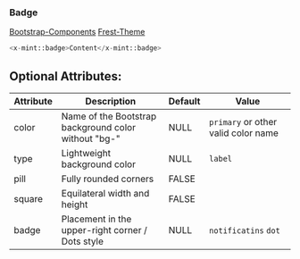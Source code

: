 ### Badge
[Bootstrap-Components](https://getbootstrap.com/docs/5.0/components/badge/)
[Frest-Theme](https://demos.pixinvent.com/frest-html-admin-template/html/vertical-menu-template-bordered/ui-badges.html)

```php
<x-mint::badge>Content</x-mint::badge>
```

## Optional Attributes:

| Attribute | Description                                          | Default | Value                               |
|-----------|------------------------------------------------------|---------|-------------------------------------|
| color     | Name of the Bootstrap background color without "bg-" | NULL    | `primary` or other valid color name |
| type      | Lightweight background color                         | NULL    | `label`                             |
| pill      | Fully rounded corners                                | FALSE   |                                     |
| square    | Equilateral width and height                         | FALSE   |                                     |
| badge     | Placement in the upper-right corner / Dots style     | NULL    | `notificatins` `dot`                |
